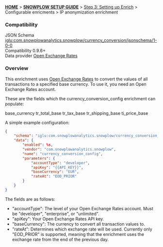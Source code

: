 <a name="top" />

[**HOME**](Home) > [**SNOWPLOW SETUP GUIDE**](Setting-up-Snowplow) > [Step 3: Setting up Enrich](Setting-up-enrich) > Configurable enricments > IP anonymization enrichment

### Compatibility

JSON Schema   [iglu:com.snowplowanalytics.snowplow/currency_conversion/jsonschema/1-0-0][schema]  
Compatibility 0.9.6+  
Data provider [Open Exchange Rates][openexchangerates]  

### Overview

This enrichment uses [Open Exchange Rates][openexchangerates] to convert the values of all transactions to a specified base currency. To use it, you need an Open Exchange Rates account.

These are the fields which the currency_conversion_config enrichment can populate:

base_currency
tr_total_base
tr_tax_base
tr_shipping_base
ti_price_base

A simple example configuration:

```json
{
    "schema": "iglu:com.snowplowanalytics.snowplow/currency_conversion_config/jsonschema/1-0-0",
    "data": {
        "enabled": %s,
        "vendor": "com.snowplowanalytics.snowplow",
        "name": "currency_conversion_config",
        "parameters": {
            "accountType": "developer",
            "apiKey": "{{API_KEY}}",
            "baseCurrency": "EUR",
            "rateAt": "EOD_PRIOR"
        }
    }
}
```

The fields are as follows:

* "accountType": The level of your Open Exchange Rates account. Must be "developer", "enterprise", or "unlimited".
* "apiKey": Your Open Exchange Rates API key.
* "baseCurrency": The currency to convert all transaction values to.
* "rateAt": Determines which exchange rate will be used. Currently only "EOD_PRIOR" is supported, meaning that the enrichment uses the exchange rate from the end of the previous day.

[schema]: http://iglucentral.com/schemas/com.snowplowanalytics.snowplow/currency_conversion/jsonschema/1-0-0
[openexchangerates]: https://openexchangerates.org/signup?r=snowplow
